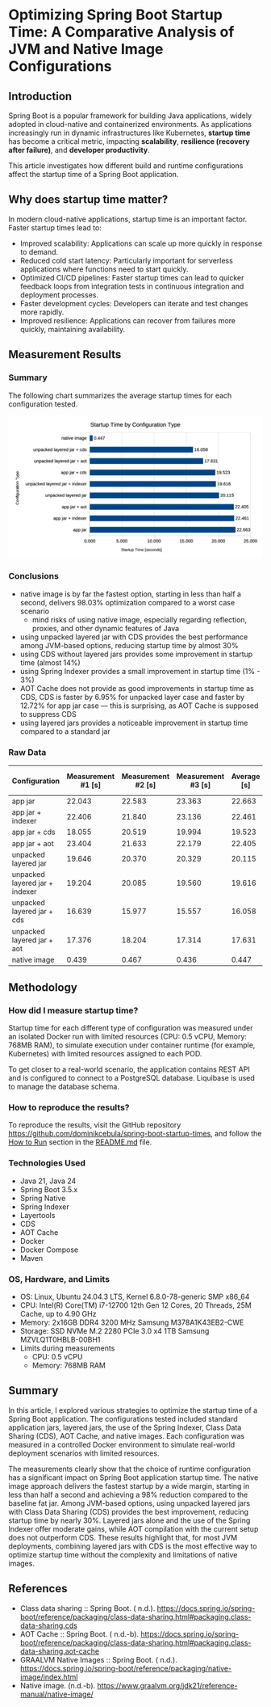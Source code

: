 # Optimizing Spring Boot Startup Time: A Comparative Analysis of JVM and Native Image Configurations

## Introduction

Spring Boot is a popular framework for building Java applications, widely adopted in cloud-native and containerized
environments. As applications increasingly run in dynamic infrastructures like Kubernetes, **startup time** has become a
critical metric, impacting **scalability**, **resilience (recovery after failure)**, and **developer productivity**.

This article investigates how different build and runtime configurations affect the startup time of a Spring Boot
application.

## Why does startup time matter?

In modern cloud-native applications, startup time is an important factor. Faster startup times lead to:

- Improved scalability: Applications can scale up more quickly in response to demand.
- Reduced cold start latency: Particularly important for serverless applications where functions need to start quickly.
- Optimized CI/CD pipelines: Faster startup times can lead to quicker feedback loops from integration tests in
  continuous integration and deployment processes.
- Faster development cycles: Developers can iterate and test changes more rapidly.
- Improved resilience: Applications can recover from failures more quickly, maintaining availability.

## Measurement Results

### Summary

The following chart summarizes the average startup times for each configuration tested.

![measurements.png](measurements.png)

### Conclusions

- native image is by far the fastest option, starting in less than half a second, delivers 98.03% optimization compared
  to a worst case scenario
    - mind risks of using native image, especially regarding reflection, proxies, and other dynamic features of Java
- using unpacked layered jar with CDS provides the best performance among JVM-based options, reducing startup time by
  almost 30%
- using CDS without layered jars provides some improvement in startup time (almost 14%)
- using Spring Indexer provides a small improvement in startup time (1% - 3%)
- AOT Cache does not provide as good improvements in startup time as CDS, CDS is faster by 6.95% for unpacked layer case
  and faster by 12.72% for app jar case — this is surprising, as AOT Cache is supposed to suppress CDS
- using layered jars provides a noticeable improvement in startup time compared to a standard jar

### Raw Data

| Configuration                  | Measurement #1 [s] | Measurement #2 [s] | Measurement #3 [s] | Average [s] | % Relative to Base | Optimization vs Base |
|--------------------------------|--------------------|--------------------|--------------------|-------------|--------------------|----------------------|
| app jar                        | 22.043             | 22.583             | 23.363             | 22.663      | 100.00%            | 0.00%                |
| app jar + indexer              | 22.406             | 21.840             | 23.136             | 22.461      | 99.11%             | 0.89%                |
| app jar + cds                  | 18.055             | 20.519             | 19.994             | 19.523      | 86.14%             | 13.86%               |
| app jar + aot                  | 23.404             | 21.633             | 22.179             | 22.405      | 98.86%             | 1.14%                |
| unpacked layered jar           | 19.646             | 20.370             | 20.329             | 20.115      | 88.76%             | 11.24%               |
| unpacked layered jar + indexer | 19.204             | 20.085             | 19.560             | 19.616      | 86.56%             | 13.44%               |
| unpacked layered jar + cds     | 16.639             | 15.977             | 15.557             | 16.058      | 70.85%             | 29.15%               |
| unpacked layered jar + aot     | 17.376             | 18.204             | 17.314             | 17.631      | 77.80%             | 22.20%               |
| native image                   | 0.439              | 0.467              | 0.436              | 0.447       | 1.97%              | 98.03%               |

## Methodology

### How did I measure startup time?

Startup time for each different type of configuration was measured under an isolated Docker run with limited
resources (CPU: 0.5 vCPU, Memory: 768MB RAM), to simulate execution under container runtime (for example, Kubernetes)
with limited resources assigned to each POD.

To get closer to a real-world scenario, the application contains REST API and is configured to connect to a PostgreSQL
database. Liquibase is used to manage the database schema.

### How to reproduce the results?

To reproduce the results, visit the GitHub repository https://github.com/dominikcebula/spring-boot-startup-times,
and follow the [How to Run](https://github.com/dominikcebula/spring-boot-startup-times?tab=readme-ov-file#how-to-run)
section in the [README.md](https://github.com/dominikcebula/spring-boot-startup-times/blob/main/README.md) file.

### Technologies Used

- Java 21, Java 24
- Spring Boot 3.5.x
- Spring Native
- Spring Indexer
- Layertools
- CDS
- AOT Cache
- Docker
- Docker Compose
- Maven

### OS, Hardware, and Limits

- OS: Linux, Ubuntu 24.04.3 LTS, Kernel 6.8.0-78-generic SMP x86_64
- CPU: Intel(R) Core(TM) i7-12700 12th Gen 12 Cores, 20 Threads, 25M Cache, up to 4.90 GHz
- Memory: 2x16GB DDR4 3200 MHz Samsung M378A1K43EB2-CWE
- Storage: SSD NVMe M.2 2280 PCIe 3.0 x4 1TB Samsung MZVLQ1T0HBLB-00BH1
- Limits during measurements
    - CPU: 0.5 vCPU
    - Memory: 768MB RAM

## Summary

In this article, I explored various strategies to optimize the startup time of a Spring Boot application. The
configurations tested included standard application jars, layered jars, the use of the Spring Indexer, Class Data
Sharing (CDS), AOT Cache, and native images. Each configuration was measured in a controlled
Docker environment to simulate real-world deployment scenarios with limited resources.

The measurements clearly show that the choice of runtime configuration has a significant impact on Spring Boot
application startup time. The native image approach delivers the fastest startup by a wide margin, starting in less than
half a second and achieving a 98% reduction compared to the baseline fat jar. Among JVM-based options, using unpacked
layered jars with Class Data Sharing (CDS) provides the best improvement, reducing startup time by nearly 30%. Layered
jars alone and the use of the Spring Indexer offer moderate gains, while AOT compilation with the current setup does not
outperform CDS. These results highlight that, for most JVM deployments, combining layered jars with CDS is the most
effective way to optimize startup time without the complexity and limitations of native images.

## References

- Class data sharing :: Spring Boot. (
  n.d.). https://docs.spring.io/spring-boot/reference/packaging/class-data-sharing.html#packaging.class-data-sharing.cds
- AOT Cache :: Spring Boot. (
  n.d.-b). https://docs.spring.io/spring-boot/reference/packaging/class-data-sharing.html#packaging.class-data-sharing.aot-cache
- GRAALVM Native Images :: Spring Boot. (
  n.d.). https://docs.spring.io/spring-boot/reference/packaging/native-image/index.html
- Native image. (n.d.-b). https://www.graalvm.org/jdk21/reference-manual/native-image/
